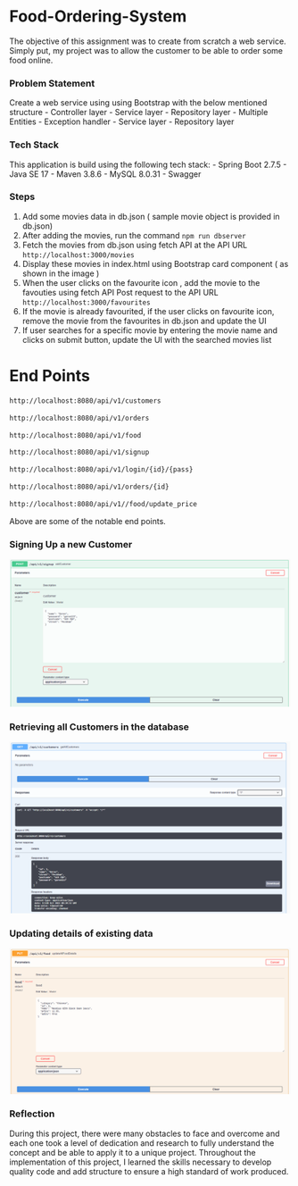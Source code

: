 # Food-Ordering-System

The objective of this assignment was to create from scratch a web service. Simply put, my project was to allow the customer to be able to order some food online.
### Problem Statement

Create a web service using using Bootstrap with the below mentioned structure
	- Controller layer
	- Service layer
	- Repository layer
	- Multiple Entities
	- Exception handler
	- Service layer
	- Repository layer


### Tech Stack 

This application is build using the following tech stack:
	- Spring Boot 2.7.5
	- Java SE 17
	- Maven 3.8.6
	- MySQL 8.0.31
	- Swagger


### Steps

1. Add some movies data in db.json ( sample movie object is provided in db.json)
2. After adding the movies, run the command `npm run dbserver`
3. Fetch the movies from db.json using fetch API at the API URL `http://localhost:3000/movies`
4. Display these movies in index.html using Bootstrap card component ( as shown in the image )
5. When the user clicks on the favourite icon , add the movie to the favouties using fetch API Post request to the API URL `http://localhost:3000/favourites`
6. If the movie is already favourited, if the user clicks on favourite icon, remove the movie from the favourites in db.json and update the UI
7. If user searches for a specific movie by entering the movie name and clicks on submit button, update the UI with the searched movies list

# End Points
```bash
http://localhost:8080/api/v1/customers
```
```bash
http://localhost:8080/api/v1/orders
```
```bash
http://localhost:8080/api/v1/food
```
```bash
http://localhost:8080/api/v1/signup
```
```bash
http://localhost:8080/api/v1/login/{id}/{pass}
```
```bash
http://localhost:8080/api/v1/orders/{id}
```
```bash
http://localhost:8080/api/v1//food/update_price
```


Above are some of the notable end points.

### Signing Up a new Customer

![Image Not Found](/images/addCustomerImage.png)

### Retrieving all Customers in the database

![Image Not Found](/images/getAllCustomersImage.png)

### Updating details of existing data

![Image Not Found](/images/updateFoodDetailsImage.png)

### Reflection

During this project, there were many obstacles to face and overcome and each one took a level of dedication and research to fully understand the concept and be able to apply it to a unique project. Throughout the implementation of this project, I learned the skills necessary to develop quality code and add structure to ensure a high standard of work produced.